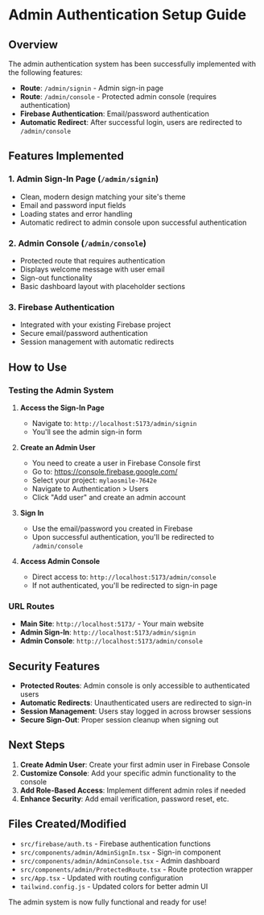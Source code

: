 # Admin Authentication Setup Guide

## Overview
The admin authentication system has been successfully implemented with the following features:

- **Route**: `/admin/signin` - Admin sign-in page
- **Route**: `/admin/console` - Protected admin console (requires authentication)
- **Firebase Authentication**: Email/password authentication
- **Automatic Redirect**: After successful login, users are redirected to `/admin/console`

## Features Implemented

### 1. Admin Sign-In Page (`/admin/signin`)
- Clean, modern design matching your site's theme
- Email and password input fields
- Loading states and error handling
- Automatic redirect to admin console upon successful authentication

### 2. Admin Console (`/admin/console`)
- Protected route that requires authentication
- Displays welcome message with user email
- Sign-out functionality
- Basic dashboard layout with placeholder sections

### 3. Firebase Authentication
- Integrated with your existing Firebase project
- Secure email/password authentication
- Session management with automatic redirects

## How to Use

### Testing the Admin System

1. **Access the Sign-In Page**
   - Navigate to: `http://localhost:5173/admin/signin`
   - You'll see the admin sign-in form

2. **Create an Admin User**
   - You need to create a user in Firebase Console first
   - Go to: https://console.firebase.google.com/
   - Select your project: `mylaosmile-7642e`
   - Navigate to Authentication > Users
   - Click "Add user" and create an admin account

3. **Sign In**
   - Use the email/password you created in Firebase
   - Upon successful authentication, you'll be redirected to `/admin/console`

4. **Access Admin Console**
   - Direct access to: `http://localhost:5173/admin/console`
   - If not authenticated, you'll be redirected to sign-in page

### URL Routes

- **Main Site**: `http://localhost:5173/` - Your main website
- **Admin Sign-In**: `http://localhost:5173/admin/signin` 
- **Admin Console**: `http://localhost:5173/admin/console`

## Security Features

- **Protected Routes**: Admin console is only accessible to authenticated users
- **Automatic Redirects**: Unauthenticated users are redirected to sign-in
- **Session Management**: Users stay logged in across browser sessions
- **Secure Sign-Out**: Proper session cleanup when signing out

## Next Steps

1. **Create Admin User**: Create your first admin user in Firebase Console
2. **Customize Console**: Add your specific admin functionality to the console
3. **Add Role-Based Access**: Implement different admin roles if needed
4. **Enhance Security**: Add email verification, password reset, etc.

## Files Created/Modified

- `src/firebase/auth.ts` - Firebase authentication functions
- `src/components/admin/AdminSignIn.tsx` - Sign-in component
- `src/components/admin/AdminConsole.tsx` - Admin dashboard
- `src/components/admin/ProtectedRoute.tsx` - Route protection wrapper
- `src/App.tsx` - Updated with routing configuration
- `tailwind.config.js` - Updated colors for better admin UI

The admin system is now fully functional and ready for use!
